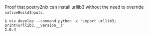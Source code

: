 Proof that poetry2nix can install urllib3 without the need to override
`nativeBuildInputs`.

```console
$ nix develop --command python -c 'import urllib3; print(urllib3.__version__)'
2.0.4
```

